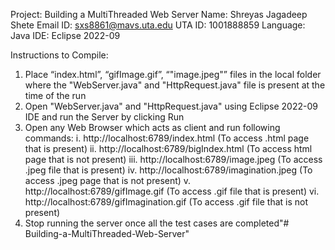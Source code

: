Project: Building a MultiThreaded Web Server
Name: Shreyas Jagadeep Shete
Email ID: sxs8861@mavs.uta.edu
UTA ID: 1001888859
Language: Java
IDE: Eclipse 2022-09

Instructions to Compile:
1. Place “index.html”, “gifImage.gif”, “"image.jpeg"” files in the local folder where the "WebServer.java" and "HttpRequest.java" file is present at the time of the run
2. Open "WebServer.java" and "HttpRequest.java" using Eclipse 2022-09 IDE and run the Server by clicking Run
3. Open any Web Browser which acts as client and run following commands:
	i.   http://localhost:6789/index.html (To access .html page that is present)
	ii.  http://localhost:6789/bigIndex.html (To access html page that is not present)
	iii. http://localhost:6789/image.jpeg (To access .jpeg file that is present)
	iv.  http://localhost:6789/imagination.jpeg (To access .jpeg page that is not present)
	v.   http://localhost:6789/gifImage.gif (To access .gif file that is present)
	vi.  http://localhost:6789/gifImagination.gif (To access .gif file that is not present)
 4. Stop running the server once all the test cases are completed"# Building-a-MultiThreaded-Web-Server" 
